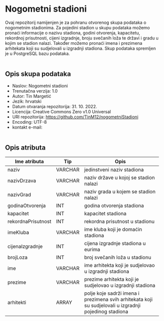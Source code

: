 # __Nogometni stadioni__

Ovaj repozitorij namijenjen je za pohranu otvorenog skupa podataka o nogometnim stadionima. Za pojedini stadion u skupu podataka možemo pronaći informacije o nazivu stadiona, godini otvorenja, kapacitetu, rekordnoj prisutnosti, cijeni izgradnje, broju svečanih loža te državi i gradu u kojim se stadion nalazi. Također možemo pronaći imena i prezimena arhitekata koji su sudjelovali u izgradnji stadiona. Skup podataka spremljen je u PostgreSQL bazu podataka.
<br></br>

## __Opis skupa podataka__

- Naslov: Nogometni stadioni
- Trenutačna verzija: 1.0
- Autor: Tin Margetić
- Jezik: hrvatski
- Datum otvaranja repozitorija: 31. 10. 2022.
- Licencija: Creative Commons Zero v1.0 Universal
- URI repozitorija: https://github.com/TinM12/nogometniStadioni
- Encoding: UTF-8
- kontakt e-mail: 
<br></br>

## __Opis atributa__


| Ime atributa | Tip | Opis |
| --- | --- | --- |
| naziv | VARCHAR | jedinstveni naziv stadiona |
| nazivDrzava | VARCHAR | naziv države u kojoj se stadion nalazi |
| nazivGrad | VARCHAR | naziv grada u kojem se stadion nalazi |
| godinaOtvorenja | INT | godina otvorenja stadiona |
| kapacitet | INT | kapacitet stadiona |
| rekordnaPrisutnost | INT | rekordna prisutnost u stadionu| 
| imeKluba | VARCHAR | ime kluba koji je domaćin stadiona|
| cijenaIzgradnje | INT | cijena izgradnje stadiona u eurima |
| brojLoza | INT | broj svečanih loža u stadionu |
| ime | VARCHAR | ime arhitekta koji je sudjelovao u izgradnji stadiona |
| prezime | VARCHAR | prezime arhitekta koji je sudjelovao u izgradnji stadiona |
| arhitekti | ARRAY | polje koje sadrži imena i prezimena svih arhitekata koji su sudjelovali u izgradnji pojedinog stadiona | 